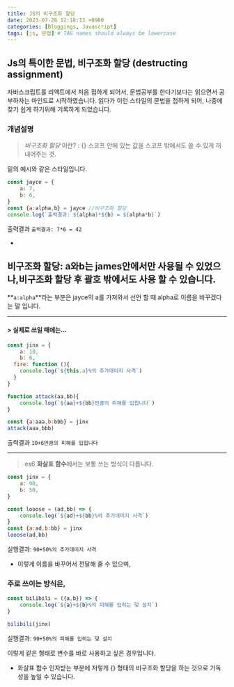 ```yaml
---
title: JS의 비구조화 할당
date: 2023-07-26 12:18:13 +0900
categories: [Bloggings, Javascript]
tags: [js, 문법] # TAG names should always be lowercase
---
```


## Js의 특이한 문법, 비구조화 할당 (destructing assignment)
자바스크립트를 리액트에서 처음 접하게 되어서, 문법공부를 한다기보다는 읽으면서 공부하자는 마인드로 시작하였습니다.
읽다가 이런 스타일의 문법을 접하게 되어, 나중에 찾기 쉽게 하기위해 기록하게 되었습니다.

### 개념설명 

 > _비구조화 할당_ 이란?
: {} 스코프 안에 있는 값을 스코프 밖에서도 쓸 수 있게 꺼내어주는 것.

밑의 예시와 같은 스타일입니다.

```javascript
const jayce = {
	a: 7,
    b: 6,
}
const {a:alpha,b} = jayce //비구조화 할당
console.log(`출력결과: ${alpha}*${b} = ${alpha*b}`)
```
출력결과
`출력결과: 7*6 = 42`

-
비구조화 할당: a와b는 james안에서만 사용될 수 있었으나,비구조화 할당 후 괄호 밖에서도 사용 할 수 있습니다.
-
**`a:alpha`**라는 부분은 jayce의 a를 가져와서 선언 할 때 alpha로 이름을 바꾸겠다는 말 입니다.

***

#### > 실제로 쓰일 때에는...

```javascript
const jinx = {
	a: 10,
  	b: 6,
  fire: function (){
    console.log(`${this.a}%의 추가데미지 사격`)
  }
}

function attack(aa,bb){
	console.log(`${aa}+${bb}만큼의 피해를 입힙니다`)
}

const {a:aaa,b:bbb} = jinx
attack(aaa,bbb)
```
출력결과
`10+6만큼의 피해를 입힙니다`

---
> es6 **화살표 함수**에서는 보통 쓰는 방식이 다릅니다.

```javascript
const jinx = {
	a: 90,
  	b: 50,
}

const looose = (ad,bb) => {
    console.log(`${ad}+${bb}%의 추가데미지 사격`)
}
const {a:ad,b:bb} = jinx
looose(ad,bb)

```
실행결과: `90+50%의 추가데미지 사격`

- 이렇게 이름을 바꾸어서 전달해 줄 수 있으며,

### 주로 쓰이는 방식은,
```javascript
const bilibili = ({a,b}) => {
    console.log(`${a}+${b}%의 피해를 입히는 덫 설치`)
}

bilibili(jinx)
```
실행결과: `90+50%의 피해를 입히는 덫 설치`

이렇게 같은 형태로 변수를 바로 사용하고 싶은 경우입니다.
- 화살표 함수 인자받는 부분에 저렇게 {} 형태의 비구조화 할당을 하는 것으로 가독성을 높일 수 있습니다.
 

